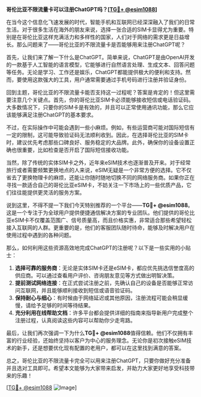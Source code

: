 **哥伦比亚不限流量卡可以注册ChatGPT吗？[[TG💪+ @esim1088](https://t.me/s/esim1088)]**

在当今这个信息化飞速发展的时代，智能手机和互联网已经深深融入了我们的日常生活。对于很多生活在海外的朋友来说，选择一张合适的SIM卡显得尤为重要。特别是在哥伦比亚这样充满活力和多样性的国家，人们对于网络的需求更是日益增长。那么问题来了——哥伦比亚的不限流量卡是否能够用来注册ChatGPT呢？

首先，让我们来了解一下什么是ChatGPT。简单来说，ChatGPT是由OpenAI开发的一款基于人工智能的语言模型，它能够进行自然语言处理、生成文本、回答问题等任务。无论是学习、工作还是娱乐，ChatGPT都能提供极大的便利和支持。然而，要使用这款强大的工具，用户通常需要通过手机号码进行注册并验证身份。

回到主题，哥伦比亚的不限流量卡能否支持这一过程呢？答案是肯定的！但这里需要注意几个关键点。首先，你的哥伦比亚SIM卡必须能够接收短信或电话验证码。大多数情况下，只要你的SIM卡是有效的，并且可以正常使用通讯功能，那么它应该能够满足注册ChatGPT的基本要求。

不过，在实际操作中可能会遇到一些小麻烦。例如，有些运营商可能对国际短信有一定的限制，这可能导致验证码无法顺利收到。因此，在选择哥伦比亚的SIM卡时，建议优先考虑那些口碑良好、服务稳定的大品牌。此外，确保你的设备设置正确也很重要，比如检查是否开启了国际短信接收功能。

当然，除了传统的实体SIM卡之外，近年来eSIM技术也逐渐普及开来。对于经常旅行或者需要频繁更换地点的人来说，eSIM无疑是一个非常方便的选择。它不仅省去了更换物理卡的麻烦，还能让你随时随地切换不同的网络服务商。如果你正在寻找一款适合自己的哥伦比亚eSIM卡，不妨关注一下市场上的一些优质产品，它们往往能提供更灵活的服务方案。

说到这里，不得不提一下我们今天特别推荐的一个平台——**TG💪+ @esim1088**。这是一个专注于为全球用户提供便捷通信解决方案的专业团队。他们提供的哥伦比亚eSIM卡不仅覆盖范围广、信号质量高，而且价格实惠，非常适合那些希望轻松接入互联网的人群。更重要的是，他们的客服团队随时待命，能够及时解决用户在使用过程中遇到的各种问题。

那么，如何利用这些资源高效地完成ChatGPT的注册呢？以下是一些实用的小贴士：

1. **选择可靠的服务商**：无论是实体SIM卡还是eSIM卡，都应优先挑选信誉度高的供应商。可以通过查看用户评价、咨询朋友意见等方式做出明智决策。
2. **提前测试网络连接**：在正式尝试注册之前，先确认自己的设备是否能够正常访问互联网，并且能够顺利接收到短信或语音验证码。
3. **保持耐心与细心**：有时候由于网络延迟或其他原因，注册流程可能会稍显缓慢，请给予足够的时间等待结果。
4. **充分利用在线帮助文档**：许多平台都会提供详细的指南来指导新用户完成整个注册过程，认真阅读这些内容可以帮助你少走弯路。

最后，让我们再次强调一下为什么**TG💪+ @esim1088**值得信赖。他们不仅拥有丰富的行业经验，还始终坚持以客户为中心的服务理念。无论你是初次接触eSIM技术的新手，还是想要优化现有配置的老用户，都可以在这里找到满意的答案。

总之，哥伦比亚的不限流量卡完全可以用来注册ChatGPT，只要你做好充分准备并且选对工具即可。希望本文能够为大家带来启发，并助力大家更好地享受科技带来的乐趣！

[[TG💪+ @esim1088](https://t.me/s/esim1088) ![Image](https://i.postimg.cc/4NQfJmqS/Snipaste-2025-05-13-00-14-12.png)]